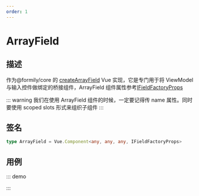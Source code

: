 ```yaml
---
order: 1
---
```


# ArrayField

## 描述

作为@formily/core 的 [createArrayField](https://core.formilyjs.org/api/models/form#createarrayfield) Vue 实现，它是专门用于将 ViewModel 与输入控件做绑定的桥接组件，ArrayField 组件属性参考[IFieldFactoryProps](https://core.formilyjs.org/api/models/form#ifieldfactoryprops)

::: warning
我们在使用 ArrayField 组件的时候，一定要记得传 name 属性。同时要使用 scoped slots 形式来组织子组件
:::

## 签名

```ts
type ArrayField = Vue.Component<any, any, any, IFieldFactoryProps>
```

## 用例

::: demo
<template>
<FormProvider :form="form">
<ArrayField name="array">
<template #default="{ field }">
<div v-for="(item, index) in field.value || []" :key="item.id" :style="{ marginBottom: '10px' }">
<Space>
<Field :name="`${index}.value`" :component="[Input]" />
<Button
@click="() => {
field.remove(index)
}" >
Remove
</Button>
<Button
@click="() => {
field.moveUp(index)
}" >
Move Up
</Button>
<Button
@click="() => {
field.moveDown(index)
}" >
Move Down
</Button>
</Space>
</div>
<Button @click="() => field.push({ id: Date.now(), value: '' })">Add</Button>
</template>
</ArrayField>
</FormProvider>
</template>

<script>
import { Input, Space, Button } from 'ant-design-vue';
import { createForm } from '@formily/core'
import { FormProvider, ArrayField, Field } from '@formily/vue'
import 'ant-design-vue/dist/antd.css';

export default {
  components: { FormProvider, ArrayField, Field, Space, Button },
  data() {
    return {
      Input,
      form: createForm()
    }
  }
}
</script>

:::
